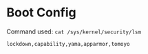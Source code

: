 # Boot Config

Command used: `cat /sys/kernel/security/lsm`
```
lockdown,capability,yama,apparmor,tomoyo
```
